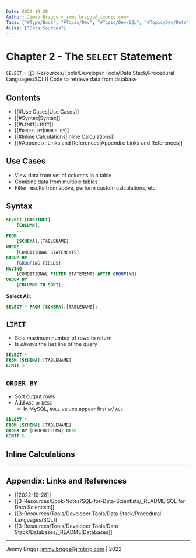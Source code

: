 ```yaml
---
Date: 2022-10-28
Author: Jimmy Briggs <jimmy.briggs@jimbrig.com>
Tags: ["#Type/Book", "#Topic/Dev", "#Topic/Dev/SQL", "#Topic/Dev/Data", "#Topic/Dev/Database"]
Alias: ["Data Sources"]
---
```


# Chapter 2 - The `SELECT` Statement


`SELECT` = [[3-Resources/Tools/Developer Tools/Data Stack/Procedural Languages/SQL]] Code to retrieve data from database

## Contents

- [[#Use Cases|Use Cases]]
- [[#Syntax|Syntax]]
- [[#`LIMIT`|`LIMIT`]]
- [[#`ORDER BY`|`ORDER BY`]]
- [[#Inline Calculations|Inline Calculations]]
- [[#Appendix: Links and References|Appendix: Links and References]]


## Use Cases

- View data from set of columns in a table
- Combine data from multiple tables
- Filter results from above, perform custom calculations, etc.

## Syntax

```SQL
SELECT [DISTINCT]
	[COLUMN],
	...
FROM
	[SCHEMA].[TABLENAME]
WHERE
	[CONDITIONAL STATEMENTS]
GROUP BY
	[GROUPING FIELDS]
HAVING
	[CONDITIONAL FILTER STATEMENTS AFTER GROUPING]
ORDER BY
	[COLUMNS TO SORT];
```

**Select All:**

```SQL
SELECT * FROM [SCHEMA].[TABLENAME];
```

## `LIMIT`

- Sets maximum number of rows to return
- Is *always* the last line of the query

```SQL
SELECT *
FROM [SCHEMA].[TABLENAME]
LIMIT 5
```

## `ORDER BY`

-   Sort output rows
-   Add `ASC` or `DESC`
    -   In MySQL, `NULL` values appear first w/ `ASC`

```SQL
SELECT * 
FROM [SCHEMA].[TABLENAME] 
ORDER BY [ORDERCOLUMN] DESC
LIMIT 5
```

## Inline Calculations



***

## Appendix: Links and References

- [[2022-10-28]]
- [[3-Resources/Book-Notes/SQL-for-Data-Scientists/_README|SQL for Data Scientists]]
- [[3-Resources/Tools/Developer Tools/Data Stack/Procedural Languages/SQL]]
- [[3-Resources/Tools/Developer Tools/Data Stack/Databases/_README|Databases]]

***

Jimmy Briggs <jimmy.briggs@jimbrig.com> | 2022
